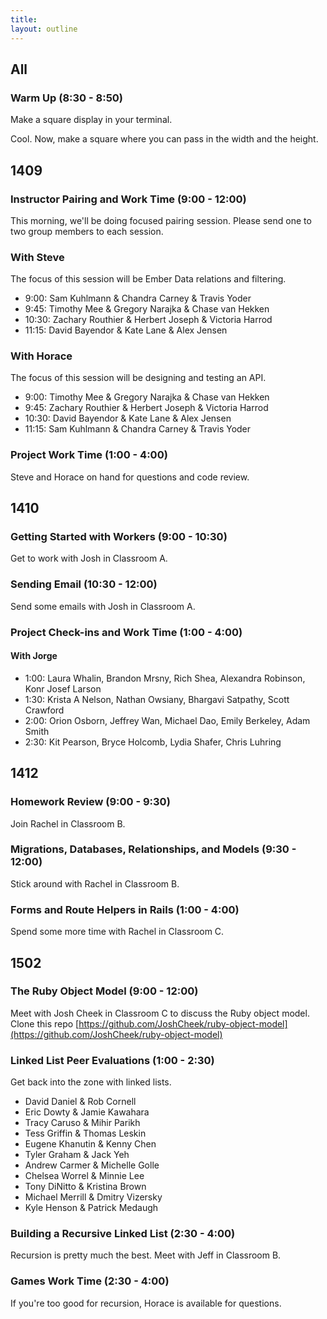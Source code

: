 ```yaml
---
title:
layout: outline
---
```


## All

### Warm Up (8:30 - 8:50)

Make a square display in your terminal.

Cool. Now, make a square where you can pass in the width and the height.

## 1409

### Instructor Pairing and Work Time (9:00 - 12:00)

This morning, we'll be doing focused pairing session. Please send one to two group members to each session.

### With Steve

The focus of this session will be Ember Data relations and filtering.

* 9:00: Sam Kuhlmann & Chandra Carney & Travis Yoder
* 9:45: Timothy Mee & Gregory Narajka & Chase van Hekken
* 10:30: Zachary Routhier & Herbert Joseph & Victoria Harrod
* 11:15: David Bayendor & Kate Lane & Alex Jensen

### With Horace

The focus of this session will be designing and testing an API.

* 9:00: Timothy Mee & Gregory Narajka & Chase van Hekken
* 9:45: Zachary Routhier & Herbert Joseph & Victoria Harrod
* 10:30: David Bayendor & Kate Lane & Alex Jensen
* 11:15: Sam Kuhlmann & Chandra Carney & Travis Yoder

### Project Work Time (1:00 - 4:00)

Steve and Horace on hand for questions and code review.

## 1410

### Getting Started with Workers (9:00 - 10:30)

Get to work with Josh in Classroom A.

### Sending Email (10:30 - 12:00)

Send some emails with Josh in Classroom A.

### Project Check-ins and Work Time (1:00 - 4:00)

#### With Jorge

* 1:00: Laura Whalin, Brandon Mrsny, Rich Shea, Alexandra Robinson, Konr Josef Larson
* 1:30: Krista A Nelson, Nathan Owsiany, Bhargavi Satpathy, Scott Crawford
* 2:00: Orion Osborn, Jeffrey Wan, Michael Dao, Emily Berkeley, Adam Smith
* 2:30: Kit Pearson, Bryce Holcomb, Lydia Shafer, Chris Luhring

## 1412

### Homework Review (9:00 - 9:30)

Join Rachel in Classroom B.

### Migrations, Databases, Relationships, and Models (9:30 - 12:00)

Stick around with Rachel in Classroom B.

### Forms and Route Helpers in Rails (1:00 - 4:00)

Spend some more time with Rachel in Classroom C.

## 1502

### The Ruby Object Model (9:00 - 12:00)

Meet with Josh Cheek in Classroom C to discuss the Ruby object model.  Clone this repo [https://github.com/JoshCheek/ruby-object-model](https://github.com/JoshCheek/ruby-object-model)

### Linked List Peer Evaluations (1:00 - 2:30)

Get back into the zone with linked lists.

* David Daniel & Rob Cornell
* Eric Dowty & Jamie Kawahara
* Tracy Caruso & Mihir Parikh
* Tess Griffin & Thomas Leskin
* Eugene Khanutin & Kenny Chen
* Tyler Graham & Jack Yeh
* Andrew Carmer & Michelle Golle
* Chelsea Worrel & Minnie Lee
* Tony DiNitto & Kristina Brown
* Michael Merrill & Dmitry Vizersky
* Kyle Henson & Patrick Medaugh

### Building a Recursive Linked List (2:30 - 4:00)

Recursion is pretty much the best. Meet with Jeff in Classroom B.

### Games Work Time (2:30 - 4:00)

If you're too good for recursion, Horace is available for questions.

